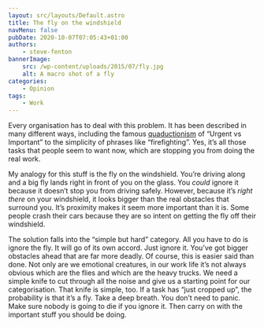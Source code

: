 ```yaml
---
layout: src/layouts/Default.astro
title: The fly on the windshield
navMenu: false
pubDate: 2020-10-07T07:05:43+01:00
authors:
    - steve-fenton
bannerImage:
    src: /wp-content/uploads/2015/07/fly.jpg
    alt: A macro shot of a fly
categories:
    - Opinion
tags:
    - Work
---
```


Every organisation has to deal with this problem. It has been described in many different ways, including the famous [quaductionism](/2017/10/quaductionism-clarity-via-reductionism/) of “Urgent vs Important” to the simplicity of phrases like “firefighting”. Yes, it’s all those tasks that people seem to want now, which are stopping you from doing the real work.

My analogy for this stuff is the fly on the windshield. You’re driving along and a big fly lands right in front of you on the glass. You *could* ignore it because it doesn’t stop you from driving safely. However, because it’s *right there* on your windshield, it looks bigger than the real obstacles that surround you. It’s proximity makes it seem more important than it is. Some people crash their cars because they are so intent on getting the fly off their windshield.

The solution falls into the “simple but hard” category. All you have to do is ignore the fly. It will go of its own accord. Just ignore it. You’ve got bigger obstacles ahead that are far more deadly. Of course, this is easier said than done. Not only are we emotional creatures, in our work life it’s not always obvious which are the flies and which are the heavy trucks. We need a simple knife to cut through all the noise and give us a starting point for our categorisation. That knife is simple, too. If a task has “just cropped up”, the probability is that it’s a fly. Take a deep breath. You don’t need to panic. Make sure nobody is going to die if you ignore it. Then carry on with the important stuff you should be doing.